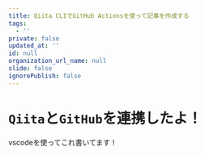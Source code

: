 ```yaml
---
title: Qiita CLIでGitHub Actionsを使って記事を作成する
tags:
  - ''
private: false
updated_at: ''
id: null
organization_url_name: null
slide: false
ignorePublish: false
---
```

# `Qiita`と`GitHub`を連携したよ！
vscodeを使ってこれ書いてます！